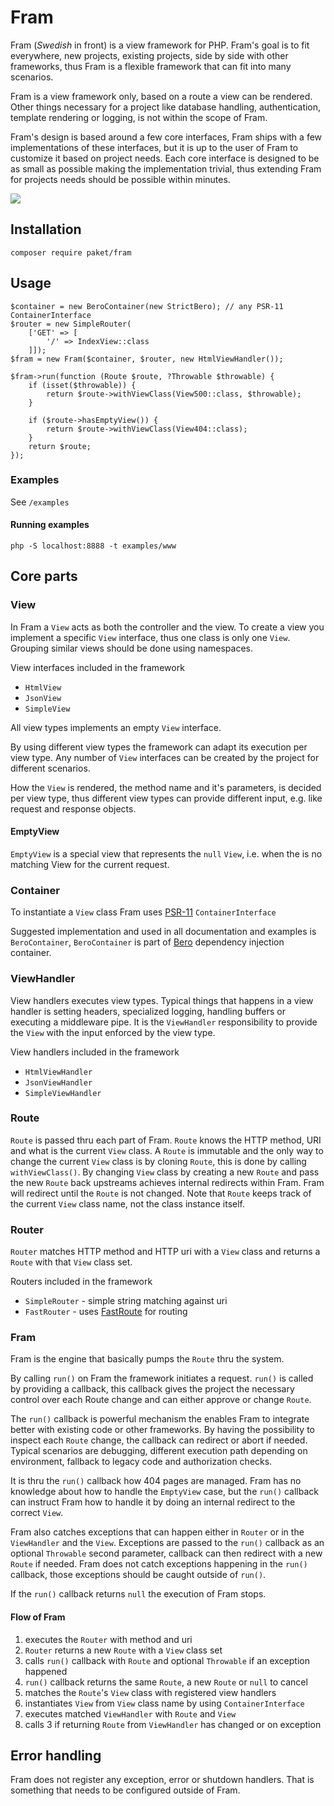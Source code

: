 # Fram

Fram (_Swedish_ in front) is a view framework for PHP. Fram's goal is to fit everywhere, new projects, existing projects,
side by side with other frameworks, thus Fram is a flexible framework that can fit into many scenarios.

Fram is a view framework only, based on a route a view can be rendered. Other things necessary for a project like database handling, authentication, template rendering or logging, is not within the scope of Fram.

Fram's design is based around a few core interfaces, Fram ships with a few implementations of these interfaces, but it is  up to the user of Fram to customize it based on project needs. Each core interface is designed to be as small as possible making the implementation trivial, thus extending Fram for projects needs should be possible within minutes.

![](https://github.com/paketphp/fram/workflows/tests/badge.svg)

## Installation

`composer require paket/fram`

## Usage

```
$container = new BeroContainer(new StrictBero); // any PSR-11 ContainerInterface
$router = new SimpleRouter(
    ['GET' => [
        '/' => IndexView::class
    ]]);
$fram = new Fram($container, $router, new HtmlViewHandler());

$fram->run(function (Route $route, ?Throwable $throwable) {
    if (isset($throwable)) {
        return $route->withViewClass(View500::class, $throwable);
    }

    if ($route->hasEmptyView()) {
        return $route->withViewClass(View404::class);
    }
    return $route;
});
```

### Examples

See `/examples`

#### Running examples

`php -S localhost:8888 -t examples/www`

## Core parts

### View

In Fram a `View` acts as both the controller and the view. To create a view you implement a specific `View` interface, thus one class is only one `View`. Grouping similar views should be done using namespaces. 

View interfaces included in the framework

* `HtmlView`
* `JsonView`
* `SimpleView`

All view types implements an empty `View` interface.

By using different view types the framework can adapt its execution per view type. Any number of `View` interfaces can be created by the project for different scenarios.

How the `View` is rendered, the method name and it's parameters, is decided per view type, thus different view types can provide different input, e.g. like request and response objects.

#### EmptyView

`EmptyView` is a special view that represents the `null` `View`, i.e.
when the is no matching View for the current request.

### Container

To instantiate a `View` class Fram uses [PSR-11](https://www.php-fig.org/psr/psr-11/) `ContainerInterface`

Suggested implementation and used in all documentation and examples is `BeroContainer`, `BeroContainer` is part of [Bero](https://github.com/paketphp/bero) dependency injection container.

### ViewHandler

View handlers executes view types. Typical things that happens in a view handler is setting headers, specialized logging, handling buffers or executing a middleware pipe. It is the `ViewHandler` responsibility to provide the `View` with the input enforced by the view type.

View handlers included in the framework

* `HtmlViewHandler`
* `JsonViewHandler`
* `SimpleViewHandler`

### Route

`Route` is passed thru each part of Fram. `Route` knows the HTTP method, URI and what is the current `View` class. A `Route` is immutable and the only way to change the current `View` class is by cloning `Route`, this is done by calling `withViewClass()`. By changing `View` class by creating a new `Route` and pass the new `Route` back upstreams achieves internal redirects within Fram. Fram will redirect until the `Route` is not changed. Note that `Route` keeps track of the current `View` class name, not the class instance itself.

### Router

`Router` matches HTTP method and HTTP uri with a `View` class and returns a `Route` with that `View` class set.

Routers included in the framework

* `SimpleRouter` - simple string matching against uri
* `FastRouter` - uses [FastRoute](https://github.com/nikic/FastRoute) for routing


### Fram

Fram is the engine that basically pumps the `Route` thru the system.

By calling `run()` on Fram the framework initiates a request.
`run()` is called by providing a callback, this callback gives the project the necessary control over each Route change and can either approve or change `Route`. 

The `run()` callback is  powerful mechanism the enables Fram to integrate better with existing code or other frameworks. By having the possibility to inspect each `Route` change, the callback can redirect or abort if needed. Typical scenarios are debugging, different execution path depending on environment, fallback to legacy code and authorization checks.

It is thru the `run()` callback how 404 pages are managed. Fram has no knowledge about how to handle the `EmptyView` case, but the `run()` callback can instruct Fram how to handle it by doing an internal redirect to the correct `View`.

Fram also catches exceptions that can happen either in `Router` or in the `ViewHandler` and the `View`. Exceptions are passed to the `run()` callback as an optional `Throwable` second parameter, callback can then redirect with a new `Route` if needed. Fram does not catch exceptions happening in the `run()` callback, those exceptions should be caught outside of `run()`.

If the `run()` callback returns `null` the execution of Fram stops.

#### Flow of Fram

1. executes the `Router` with method and uri
2. `Router` returns a new `Route` with a `View` class set
3. calls `run()` callback with `Route` and optional `Throwable` if an exception happened
4. `run()` callback returns the same `Route`, a new `Route` or `null` to cancel
5. matches the `Route`'s `View` class with registered view handlers
6. instantiates `View` from `View` class name by using `ContainerInterface`
7. executes matched `ViewHandler` with `Route` and `View`
8. calls 3 if returning `Route` from `ViewHandler` has changed or on exception

## Error handling

Fram does not register any exception, error or shutdown handlers. That is something that needs to be configured outside of Fram.

